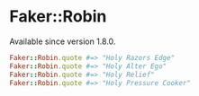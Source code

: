 # Faker::Robin

Available since version 1.8.0.

```ruby
Faker::Robin.quote #=> "Holy Razors Edge"
Faker::Robin.quote #=> "Holy Alter Ego"
Faker::Robin.quote #=> "Holy Relief"
Faker::Robin.quote #=> "Holy Pressure Cooker"
```
